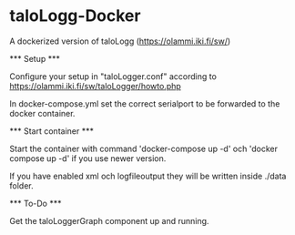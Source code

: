 # taloLogg-Docker
A dockerized version of taloLogg (https://olammi.iki.fi/sw/)


*** Setup ***

Configure your setup in "taloLogger.conf" according to https://olammi.iki.fi/sw/taloLogger/howto.php

In docker-compose.yml set the correct serialport to be forwarded to the docker container.

*** Start container ***

Start the container with command 'docker-compose up -d' och 'docker compose up -d' if you use newer version.

If you have enabled xml och logfileoutput they will be written inside ./data folder.



*** To-Do ***

Get the taloLoggerGraph component up and running.
